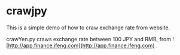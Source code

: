 # crawjpy
This is a simple demo of how to craw exchange rate from website.

crawYen.py craws exchange rate between 100 JPY and RMB, from ![http://app.finance.ifeng.com](http://app.finance.ifeng.com) .